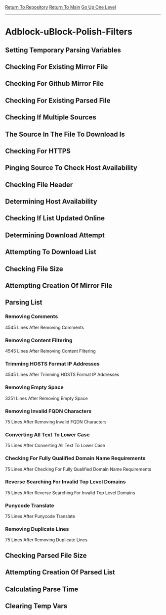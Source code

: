 [Return To Repository](https://github.com/bast69/piholeparser/)
[Return To Main](https://github.com/bast69/piholeparser/blob/master/RecentRunLogs/Mainlog.md)
[Go Up One Level](https://github.com/bast69/piholeparser/blob/master/RecentRunLogs/TopLevelScripts/30-Processing-External-Blacklists.md)
____________________________________
# Adblock-uBlock-Polish-Filters
## Setting Temporary Parsing Variables
## Checking For Existing Mirror File
## Checking For Github Mirror File
## Checking For Existing Parsed File
## Checking If Multiple Sources
## The Source In The File To Download Is
## Checking For HTTPS
## Pinging Source To Check Host Availability
## Checking File Header
## Determining Host Availability
## Checking If List Updated Online
## Determining Download Attempt
## Attempting To Download List
## Checking File Size
## Attempting Creation Of Mirror File
## Parsing List
### Removing Comments
4545 Lines After Removing Comments
### Removing Content Filtering
4545 Lines After Removing Content Filtering
### Trimming HOSTS Format IP Addresses
4545 Lines After Trimming HOSTS Format IP Addresses
### Removing Empty Space
3251 Lines After Removing Empty Space
### Removing Invalid FQDN Characters
75 Lines After Removing Invalid FQDN Characters
### Converting All Text To Lower Case
75 Lines After Converting All Text To Lower Case
### Checking For Fully Qualified Domain Name Requirements
75 Lines After Checking For Fully Qualified Domain Name Requirements
### Reverse Searching For Invalid Top Level Domains
75 Lines After Reverse Searching For Invalid Top Level Domains
### Punycode Translate
75 Lines After Punycode Translate
### Removing Duplicate Lines
75 Lines After Removing Duplicate Lines
## Checking Parsed File Size
## Attempting Creation Of Parsed List
## Calculating Parse Time
## Clearing Temp Vars
